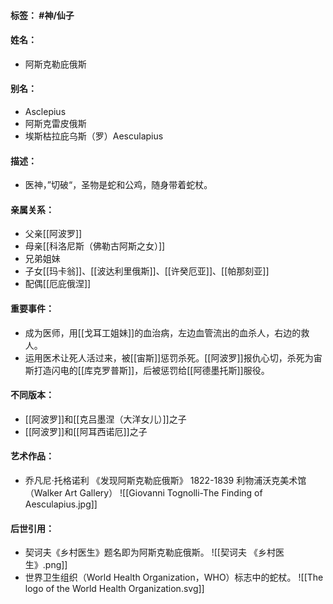 #### 标签： #神/仙子 
#### 姓名：
- 阿斯克勒庇俄斯
#### 别名：
- Asclepius
- 阿斯克雷皮俄斯
- 埃斯枯拉庇乌斯（罗）Aesculapius
#### 描述：
- 医神，”切破“，圣物是蛇和公鸡，随身带着蛇杖。
#### 亲属关系：
- 父亲[[阿波罗]]
- 母亲[[科洛尼斯（佛勒古阿斯之女）]]
- 兄弟姐妹
- 子女[[玛卡翁]]、[[波达利里俄斯]]、[[许癸厄亚]]、[[帕那刻亚]]
- 配偶[[厄庇俄涅]]
#### 重要事件：
- 成为医师，用[[戈耳工姐妹]]的血治病，左边血管流出的血杀人，右边的救人。
- 运用医术让死人活过来，被[[宙斯]]惩罚杀死。[[阿波罗]]报仇心切，杀死为宙斯打造闪电的[[库克罗普斯]]，后被惩罚给[[阿德墨托斯]]服役。
#### 不同版本：
- [[阿波罗]]和[[克吕墨涅（大洋女儿）]]之子
- [[阿波罗]]和[[阿耳西诺厄]]之子
#### 艺术作品：
- 乔凡尼·托格诺利 《发现阿斯克勒庇俄斯》 1822-1839 利物浦沃克美术馆（Walker Art Gallery）
![[Giovanni Tognolli-The Finding of Aesculapius.jpg]]
#### 后世引用：
- 契诃夫《乡村医生》题名即为阿斯克勒庇俄斯。
![[契诃夫 《乡村医生》.png]]
- 世界卫生组织（World Health Organization，WHO）标志中的蛇杖。
![[The logo of the World Health Organization.svg]]